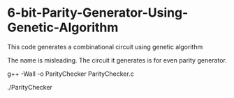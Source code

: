 # 6-bit-Parity-Generator-Using-Genetic-Algorithm
This code generates a combinational circuit using genetic algorithm

The name is misleading. The circuit it generates is for even parity generator.

g++ -Wall -o ParityChecker ParityChecker.c

./ParityChecker

